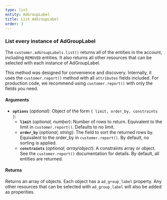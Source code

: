 ```yaml
---
type: list
entity: AdGroupLabel
title: List AdGroupLabel
order: 3
---
```


### List every instance of AdGroupLabel

The `customer.adGroupLabels.list()` returns all of the entities in the account, including `REMOVED` entities. It also returns all other resources that can be selected with each instance of AdGroupLabel.

This method was designed for convenience and discovery. Internally, it uses the `customer.report()` method with all `attributes` fields included. For production code, we recommend using `customer.report()` with only the fields you need.

#### Arguments

- **`options`** (_optional_): Object of the form `{ limit, order_by, constraints }`:
  - **`limit`** (_optional, number_): Number of rows to return. Equivalent to the limit in `customer.report()`. Defaults to no limit.
  - **`order_by`** (_optional, string_): The field to sort the returned rows by. Equivalent to the order_by in `customer.report()`. By default, no sorting is applied.
  - **`constraints`** (_optional, array/object_): A constraints array or object. See the `customer.report()` documentation for details. By default, all entities are returned.

#### Returns

Returns an array of objects.
Each object has a `ad_group_label` property. Any other resources that can be selected with `ad_group_label` will also be added as properities.
